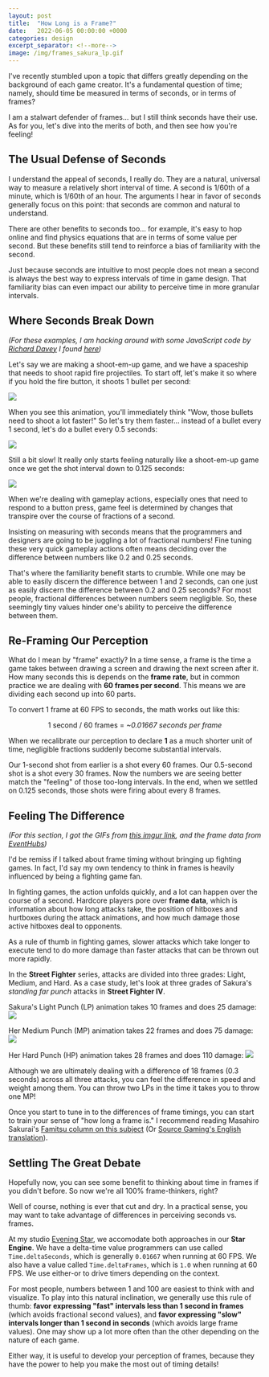 ```yaml
---
layout: post
title:  "How Long is a Frame?"
date:   2022-06-05 00:00:00 +0000
categories: design
excerpt_separator: <!--more-->
image: /img/frames_sakura_lp.gif
---
```


I've recently stumbled upon a topic that differs greatly depending on the background
of each game creator. It's a fundamental question of time; namely, should time
be measured in terms of seconds, or in terms of frames?

I am a stalwart defender of frames... but I still think seconds
have their use. As for you, let's dive into the merits of both, and then see how
you're feeling!

<!--more-->

## The Usual Defense of Seconds

I understand the appeal of seconds, I really do. They are a natural, universal
way to measure a relatively short interval of time. A second is 1/60th of a minute,
which is 1/60th of an hour. The arguments I hear in favor of seconds generally focus
on this point: that seconds are common and natural to understand.

There are other benefits to seconds too... for example, it's easy to hop online and
find physics equations that are in terms of some value per second. But these
benefits still tend to reinforce a bias of familiarity with the second. 

Just because seconds are intuitive to most people does not mean a second is always
the best way to express intervals of time in game design.
That familiarity bias can even impact our ability to perceive time in more
granular intervals.

## Where Seconds Break Down

_(For these examples, I am hacking around with some JavaScript code by [Richard Davey](https://twitter.com/photonstorm) I found [here](https://phaser.io/tutorials/coding-tips-007))_

Let's say we are making a shoot-em-up game, and we have a spaceship that needs
to shoot rapid fire projectiles. To start off, let's make it so where if you hold the fire button,
it shoots 1 bullet per second:

<img src="/img/frames_1shotpersecond.gif">

When you see this animation, you'll immediately think "Wow, those bullets need to shoot a lot
faster!" So let's try them faster... instead of a bullet every 1 second, let's do a bullet every
0.5 seconds:

<img src="/img/frames_2shotspersecond.gif">

Still a bit slow! It really only starts feeling naturally like a shoot-em-up game once we get
the shot interval down to 0.125 seconds:

<img src="/img/frames_8shotspersecond.gif">

When we're dealing with gameplay actions, especially ones that need to respond to a button
press, game feel is determined by changes that transpire over the course of fractions
of a second.

Insisting on measuring with seconds means that the programmers and
designers are going to be juggling a lot of fractional numbers! Fine tuning these very
quick gameplay actions often means deciding over the difference between numbers like 0.2 and
0.25 seconds.

That's where the familiarity benefit starts to crumble. While one may be able to easily discern
the difference between 1 and 2 seconds, can one just as easily discern the difference between
0.2 and 0.25 seconds? For most people, fractional differences between numbers seem negligible.
So, these seemingly tiny values hinder one's ability to perceive the difference between them.

## Re-Framing Our Perception

What do I mean by "frame" exactly? In a time sense, a frame is the time a game takes between 
drawing a screen and drawing the next screen after it. How many seconds this is depends on the
**frame rate**, but in common practice we are dealing with **60 frames per second**.
This means we are dividing each second up into 60 parts.

To convert 1 frame at 60 FPS to seconds, the math works out like this:

<div style="text-align:center;">1 second / 60 frames = <i>~0.01667 seconds per frame</i></div>

When we recalibrate our perception to declare **1** as a much shorter unit of time,
negligible fractions suddenly become substantial intervals.

Our 1-second shot from earlier is a shot every 60 frames. Our 0.5-second shot is a shot every
30 frames. Now the numbers we are seeing better match the "feeling" of those too-long intervals.
In the end, when we settled on 0.125 seconds, those shots were firing about every 8 frames.

## Feeling The Difference

_(For this section, I got the GIFs from
[this imgur link](https://imgur.com/r/StreetFighter/aShg9f8),
and the frame data from [EventHubs](https://www.eventhubs.com/guides/2009/apr/18/sakuras-frame-data-street-fighter-4/))_

I'd be remiss if I talked about frame timing without bringing up fighting games.
In fact, I'd say my own tendency to think in frames is heavily influenced by being
a fighting game fan.

In fighting games, the action unfolds quickly, and a lot can happen over the course
of a second. Hardcore players pore over **frame data**, which is information
about how long attacks take, the position of hitboxes and hurtboxes during
the attack animations, and how much damage those active hitboxes deal to opponents.

As a rule of thumb in fighting games, slower attacks which take longer to execute tend
to do more damage than faster attacks that can be thrown out more rapidly.

In the **Street Fighter** series, attacks are divided into three grades: Light,
Medium, and Hard. As a case study, let's look at three grades of Sakura's
_standing far punch_ attacks in **Street Fighter IV**.

Sakura's Light Punch (LP) animation takes 10 frames and does 25 damage:
<img src="/img/frames_sakura_lp.gif">

Her Medium Punch (MP) animation takes 22 frames and does 75 damage:
<img src="/img/frames_sakura_mp.gif">

Her Hard Punch (HP) animation takes 28 frames and does 110 damage:
<img src="/img/frames_sakura_hp.gif">

Although we are ultimately dealing with a difference of 18 frames (0.3 seconds) across all
three attacks, you can feel the difference in speed and weight among them. You can
throw two LPs in the time it takes you to throw one MP!

Once you start to tune in to the differences of frame timings, you can start to train 
your sense of "how long a frame is." I recommend reading Masahiro Sakurai's [Famitsu column on
this subject](https://www.famitsu.com/news/201904/24175091.html) (Or [Source Gaming's
English translation](https://sourcegaming.info/2018/05/18/learn-to-count-frames-sakurais-famitsu-column-vol-552/)).

## Settling The Great Debate

Hopefully now, you can see some benefit to thinking about time in frames if you didn't
before. So now we're all 100% frame-thinkers, right?

Well of course, nothing is ever that cut and dry. In a practical sense, you may want
to take advantage of differences in perceiving seconds vs. frames.

At my studio [Evening Star](https://eveningstar.studio/), we accomodate both approaches 
in our **Star Engine**. We have a delta-time value programmers can use called
`Time.deltaSeconds`, which is generally `0.01667` when running at 60 FPS. We also
have a value called `Time.deltaFrames`, which is `1.0` when running at 60 FPS. We
use either-or to drive timers depending on the context.

For most people, numbers between 1 and 100 are easiest to think with and visualize.
To play into this natural inclination, we generally use this rule of thumb:
**favor expressing "fast" intervals less than 1 second in frames** (which avoids fractional
second values),
and **favor expressing "slow" intervals longer than 1 second in seconds** (which avoids large
frame values). One may show up a lot more often than the other depending on the nature
of each game.

Either way, it is useful to develop your perception of frames, because they have the
power to help you make the most out of timing details!